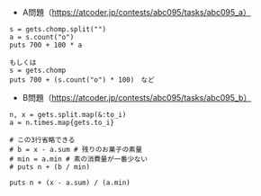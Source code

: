 - A問題（https://atcoder.jp/contests/abc095/tasks/abc095_a）
```
s = gets.chomp.split("")
a = s.count("o")
puts 700 + 100 * a

もしくは
s = gets.chomp
puts 700 + (s.count("o") * 100)　など
```

- B問題（https://atcoder.jp/contests/abc095/tasks/abc095_b）
```
n, x = gets.split.map(&:to_i)
a = n.times.map{gets.to_i}

# この3行省略できる
# b = x - a.sum # 残りのお菓子の素量
# min = a.min # 素の消費量が一番少ない
# puts n + (b / min)

puts n + (x - a.sum) / (a.min)
```
